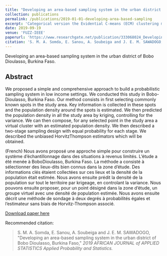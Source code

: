 ```yaml
---
title: "Developing an area-based sampling system in the urban district of Bobo Dioulasso, Burkina Faso"
collection: publications
permalink: /publications/2019-01-01-developing-area-based-sampling
excerpt: 'Categorical version the Evidential C-means (ECM) clustering method.'
date: 2019-09-19
venue: 'FUZZ-IEEE'
paperurl: 'https://www.researchgate.net/publication/333068024_Developing_an_area-based_sampling_system_in_the_urban_district_of_Bobo_Dioulasso_Burkina_Faso'
citation: 'S. M. A. Somda, E. Sanou, A. Soubeiga and J. E. M. SAWADOGO, &quot;Developing an area-based sampling system in the urban district of Bobo Dioulasso, Burkina Faso,&quot; <i>2019 AFRICAN JOURNAL of APPLIED STATISTICS Applied Probability and Statistics</i>'
---
```

Developing an area-based sampling system in the urban district of Bobo Dioulasso, Burkina Faso.

## Abstract

We proposed a simple and comprehensive approach to build a probabilistic sampling system in low income settings. We conducted this study in Bobo-Dioulasso,
Burkina Faso. Our method consists in first selecting commonly known spots in the study area. Key information is collected in these spots and the population density around the spots is estimated. We then predicted the population density in all the study area by kriging, controlling for the variance. We can then compose, for any selected point in the study area a virtual cluster with an estimated population density. We then described a two-stage sampling design with equal probability for each stage. We described the unbiased HorvitzThompson estimators which will be obtained.

(French) Nous avons proposé une approche simple pour construire un système d’échantillonnage dans des situations à revenus limités. L’étude a été menée à BoboDioulasso, Burkina Faso. La méthode a consisté à sélectionner des lieux-dits bien connus dans la zone d’étude. Des informations clés étaient collectées sur ces lieux et la densité de la population était estimée. Nous avons ensuite prédit la densité de la population sur tout le territoire par krigeage, en controlant la variance. Nous pouvons ensuite proposer, pour un point désigné dans la zone d’étude, un groupe virtuel avec une densité de population estimée. Nous avons ensuite décrit une méthode de sondage à deux degrés à probabilités égales et l’estimateur sans biais de Horvitz-Thompson associé.

<a href='https://github.com/armelsoubeiga/neweb/blob/main/_publications/ajas_2019_01_05_def.pdf'>Download paper here</a>

Recommended citation:
> S. M. A. Somda, E. Sanou, A. Soubeiga and J. E. M. SAWADOGO, &quot;Developing an area-based sampling system in the urban district of Bobo Dioulasso, Burkina Faso,&quot; <i>2019 AFRICAN JOURNAL of APPLIED STATISTICS Applied Probability and Statistics.
